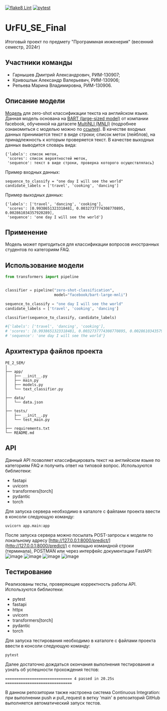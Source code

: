 [![flake8 Lint](https://github.com/dimagarn/PE_2_SEM/actions/workflows/flake8-lint.yml/badge.svg)](https://github.com/dimagarn/PE_2_SEM/actions/workflows/flake8-lint.yml)
[![pytest](https://github.com/dimagarn/PE_2_SEM/actions/workflows/pytest-tests.yml/badge.svg)](https://github.com/dimagarn/PE_2_SEM/actions/workflows/pytest-tests.yml)
# UrFU_SE_Final
Итоговый проект по предмету "Программная инженерия" (весенний семестр, 2024г)
## Участники команды
- Гарнышев Дмитрий Александрович, РИМ-130907;
- Кривошлык Александр Валерьевич, РИМ-130906;
- Репьева Марина Владимировна, РИМ-130906.
## Описание модели
[Модель](https://huggingface.co/facebook/bart-large-mnli) для zero-shot классификации текста на английском языке. Данная модель основана на [BART (large-sized model)](https://huggingface.co/facebook/bart-large) от компании facebook, обученной на датасете [MultiNLI (MNLI)](https://huggingface.co/datasets/nyu-mll/multi_nli) 
(подробнее ознакомиться с моделью можно по [ссылке](https://huggingface.co/facebook/bart-large-mnli)). В качестве входных данных принимается текст в виде строки; список меток (лейблов), на принадлежность к которым проверяется текст. В качестве выходных данных выводится словарь вида:  
```
{'labels': список меток,
 'scores': список вероятностей меток,
 'sequence': текст в виде строки, проверка которого осуществлялась}
```
Пример входных данных:
```
sequence_to_classify = "one day I will see the world"
candidate_labels = ['travel', 'cooking', 'dancing']
```
Пример выходных данных:  
```
{'labels': ['travel', 'dancing', 'cooking'],
 'scores': [0.9938651323318481, 0.0032737774308770895, 0.002861034357920289],
 'sequence': 'one day I will see the world'}
```
## Применение
Модель может пригодиться для классификации вопросов иностранных студентов по категориям FAQ.
## Использование модели
```python
from transformers import pipeline


classifier = pipeline("zero-shot-classification",
                      model="facebook/bart-large-mnli")

sequence_to_classify = "one day I will see the world"
candidate_labels = ['travel', 'cooking', 'dancing']

classifier(sequence_to_classify, candidate_labels)

#{'labels': ['travel', 'dancing', 'cooking'],
# 'scores': [0.9938651323318481, 0.0032737774308770895, 0.002861034357920289],
# 'sequence': 'one day I will see the world'}
```
## Архитектура файлов проекта
```
PE_2_SEM/
│
├── app/
│   ├── __init__.py
│   ├── main.py
│   ├── models.py
│   └── text_classifier.py
│
├── data/
│   └── data.json
│
├── tests/
│   ├── __init__.py
│   └── test_main.py
│
├── requirements.txt
└── README.md
```
## API
Данный API позволяет классифицировать текст на английском языке по категориям FAQ и получить ответ на типовой вопрос. Используются библиотеки:
- fastapi
- uvicorn
- transformers[torch]
- pydantic
- torch

Для запуска сервера необходимо в каталоге с файлами проекта ввести в консоли следующую команду:
```
uvicorn app.main:app
```  
После запуска сервера можно посылать POST-запросы к модели по локальному адресу [http://127.0.0.1:8000/predict/](http://127.0.0.1:8000/predict/) с помощью командной строки (терминала), POSTMAN или через интерфейс документации FastAPI:
![image](https://github.com/themrinch/PE_final_check/assets/136446022/be0e966a-9a76-42e3-9d38-87f7e93ae6e5)
![image](https://github.com/themrinch/PE_final_check/assets/136446022/7c83e133-6faa-4bfa-81e4-432555a972d3)
![image](https://github.com/themrinch/PE_final_check/assets/136446022/7f122453-5d35-4ef1-8f7e-003b4bd90fb0)
![image](https://github.com/themrinch/PE_final_check/assets/136446022/123f4e6a-ca17-4db8-8100-a0bc62ba9497)
## Тестирование
Реализованы тесты, проверяющие корректность работы API. Используются библиотеки:
- pytest
- fastapi
- httpx
- uvicorn
- transformers[torch]
- pydantic
- torch

Для запуска тестирования необходимо в каталоге с файлами проекта ввести в консоли следующую команду:
```
pytest
```
Далее достаточно дождаться окончания выполнения тестирования и узнать об успешности прохождения тестов:
```
============================== 4 passed in 20.25s ==============================
```
В данном репозитории также настроена система Continuous Integration: при выполнении push и pull_request в ветку 'main' в репозиторий GitHub выполняется автоматический запуск тестов.
